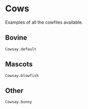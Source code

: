 # Cows

Examples of all the cowfiles available.

## Bovine

```@docs
Cowsay.default
```

## Mascots

```@docs
Cowsay.blowfish
```

## Other

```@docs
Cowsay.bunny
```
